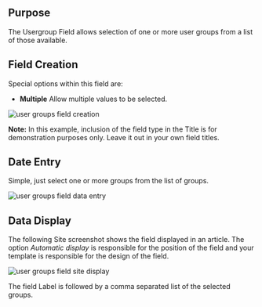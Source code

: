 <!-- Filename: J3.x:Adding_custom_fields/Usergroup_Field / Display title: Usergroup Field -->

## Purpose

The Usergroup Field allows selection of one or more user groups from a list of
those available.

## Field Creation

Special options within this field are:

- **Multiple** Allow multiple values to be selected.

![user groups field creation](../../../en/images/fields/fields-usergroups-edit.png)

**Note:** In this example, inclusion of the field type in the Title is for
demonstration purposes only. Leave it out in your own field titles.

## Date Entry

Simple, just select one or more groups from the list of groups.

![user groups field data entry](../../../en/images/fields/fields-usergroups-data-entry.png)

## Data Display

The following Site screenshot shows the field displayed in an article. The
option *Automatic display* is responsible for the position of the field and
your template is responsible for the design of the field.

![user groups field site display](../../../en/images/fields/fields-usergroups-site.png)

The field Label is followed by a comma separated list of the selected groups.
